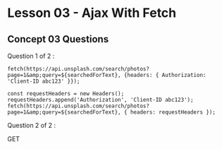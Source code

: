 # Lesson 03 - Ajax With Fetch

## Concept 03 Questions

Question 1 of 2 :

`fetch(https://api.unsplash.com/search/photos?page=1&amp;query=${searchedForText}, {headers: { Authorization: 'Client-ID abc123' }});`

`const requestHeaders = new Headers(); requestHeaders.append('Authorization', 'Client-ID abc123'); fetch(https://api.unsplash.com/search/photos?page=1&amp;query=${searchedForText}, { headers: requestHeaders });`

Question 2 of 2 :

GET